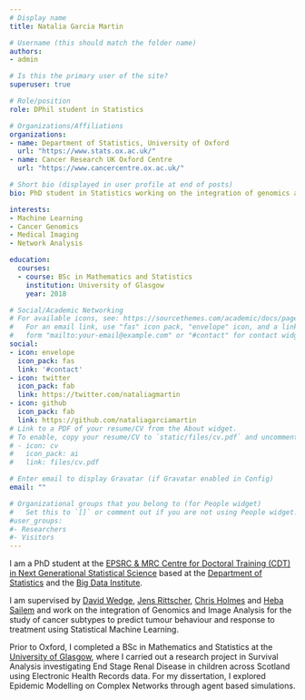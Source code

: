 ```yaml
---
# Display name
title: Natalia Garcia Martin

# Username (this should match the folder name)
authors:
- admin

# Is this the primary user of the site?
superuser: true

# Role/position
role: DPhil student in Statistics

# Organizations/Affiliations
organizations:
- name: Department of Statistics, University of Oxford
  url: "https://www.stats.ox.ac.uk/"
- name: Cancer Research UK Oxford Centre
  url: "https://www.cancercentre.ox.ac.uk/"

# Short bio (displayed in user profile at end of posts)
bio: PhD student in Statistics working on the integration of genomics and imaging analysis for the study of cancer subtypes to predict tumour behaviour and response to treatment.

interests:
- Machine Learning
- Cancer Genomics
- Medical Imaging
- Network Analysis

education:
  courses:
  - course: BSc in Mathematics and Statistics
    institution: University of Glasgow
    year: 2018

# Social/Academic Networking
# For available icons, see: https://sourcethemes.com/academic/docs/page-builder/#icons
#   For an email link, use "fas" icon pack, "envelope" icon, and a link in the
#   form "mailto:your-email@example.com" or "#contact" for contact widget.
social:
- icon: envelope
  icon_pack: fas
  link: '#contact'
- icon: twitter
  icon_pack: fab
  link: https://twitter.com/nataliagmartin
- icon: github
  icon_pack: fab
  link: https://github.com/nataliagarciamartin
# Link to a PDF of your resume/CV from the About widget.
# To enable, copy your resume/CV to `static/files/cv.pdf` and uncomment the lines below.
# - icon: cv
#   icon_pack: ai
#   link: files/cv.pdf

# Enter email to display Gravatar (if Gravatar enabled in Config)
email: ""

# Organizational groups that you belong to (for People widget)
#   Set this to `[]` or comment out if you are not using People widget.
#user_groups:
#- Researchers
#- Visitors
---
```


I am a PhD student at the [EPSRC & MRC Centre for Doctoral Training (CDT) in Next Generational Statistical Science](http://www.oxwasp-cdt.ac.uk/epsrc--mrc-centre-for-doctoral-training.html) based at the [Department of Statistics](https://www.stats.ox.ac.uk/) and the [Big Data Institute](https://www.bdi.ox.ac.uk/).

I am supervised by [David Wedge](/author/david-wedge), [Jens Rittscher](http://www.ibme.ox.ac.uk/research/biomedia/jens-rittscher), [Chris Holmes](http://www.stats.ox.ac.uk/~cholmes) and [Heba Sailem](http://www.ibme.ox.ac.uk/research/biomedia/people/dr-heba-sailem) and work on the integration of Genomics and Image Analysis for the study of cancer subtypes to predict tumour behaviour and response to treatment using Statistical Machine Learning.

Prior to Oxford, I completed a BSc in Mathematics and Statistics at the [University of Glasgow](https://www.gla.ac.uk/), where I carried out a research project in Survival Analysis investigating End Stage Renal Disease in children across Scotland using Electronic Health Records data. For my dissertation, I explored Epidemic Modelling on Complex Networks through agent based simulations.
